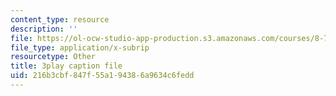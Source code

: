 ```yaml
---
content_type: resource
description: ''
file: https://ol-ocw-studio-app-production.s3.amazonaws.com/courses/8-701-introduction-to-nuclear-and-particle-physics-fall-2020/216b3cbf847f55a194386a9634c6fedd_cuUIPyD2pkU.vtt
file_type: application/x-subrip
resourcetype: Other
title: 3play caption file
uid: 216b3cbf-847f-55a1-9438-6a9634c6fedd
---
```

